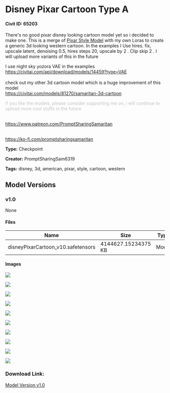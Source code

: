 # Disney Pixar Cartoon Type A

#### Civit ID: 65203

<p>There's no good pixar disney looking cartoon model yet so i decided to make one. This is a merge of <a target="_blank" rel="ugc" href="https://civitai.com/models/15773/pixar-style-model">Pixar Style Model</a> with my own Loras to create a generic 3d looking western cartoon. In the examples I Use hires. fix, upscale latent, denoising 0.5, hires steps 20, upscale by 2 . Clip skip 2 . I will upload more variants of this in the future</p><p>I use night sky yozora VAE in the examples <a target="_blank" rel="ugc" href="https://civitai.com/api/download/models/14459?type=VAE">https://civitai.com/api/download/models/14459?type=VAE</a><br /><br />check out my other 3d cartoon model which is a huge improvement of this model<br /><a target="_blank" rel="ugc" href="https://civitai.com/models/81270/samaritan-3d-cartoon">https://civitai.com/models/81270/samaritan-3d-cartoon</a></p><p></p><p><span style="color:rgb(193, 194, 197)">if you like the models, please consider supporting me on, i will continue to upload more cool stuffs in the future</span></p><p><br /><a target="_blank" rel="ugc" href="https://www.patreon.com/PromptSharingSamaritan">https://www.patreon.com/PromptSharingSamaritan</a></p><p><a target="_blank" rel="ugc" href="http://patreon.com/PromptSharingSamaritan￼"><br /></a><a target="_blank" rel="ugc" href="https://ko-fi.com/promptsharingsamaritan">https://ko-fi.com/promptsharingsamaritan</a></p>

**Type:** Checkpoint

**Creator:** PromptSharingSam6319

**Tags:** disney, 3d, american, pixar, style, cartoon, western

## Model Versions

### v1.0

None

#### Files

| Name | Size | Type | Format | Download Url | AutoV1 | AutoV2 | SHA256 | CRC32 | BLAKE3 |
| --- | --- | --- | --- | --- | --- | --- | --- | --- | --- |
| disneyPixarCartoon_v10.safetensors | 4144627.15234375 KB | Model | SafeTensor | https://civitai.com/api/download/models/69832 | A4ACF613 | D6548414B4 | D6548414B4947186D0573D1A9F151FA1F1CA0E7C5FBE9E626A5E6F5532F7E654 | 06CC7F3F | 9FA9D93F7FC822F8FF40A8C935EDA17A2E55B8FB70DAFDFAE22AE30EB77EE634 |

#### Images

<p><img src="https://image.civitai.com/xG1nkqKTMzGDvpLrqFT7WA/697ea3dd-4c4c-42b8-874a-bd108caffd7f/width=450/780165.jpeg" /></p>

<p><img src="https://image.civitai.com/xG1nkqKTMzGDvpLrqFT7WA/592c9bfb-3784-4178-b1b0-6bd434906aad/width=450/780302.jpeg" /></p>

<p><img src="https://image.civitai.com/xG1nkqKTMzGDvpLrqFT7WA/b6783005-555a-4656-81ca-69a03112c129/width=450/780053.jpeg" /></p>

<p><img src="https://image.civitai.com/xG1nkqKTMzGDvpLrqFT7WA/3530ec88-e0c3-4c0f-b0a0-e0cab0f2191b/width=450/780168.jpeg" /></p>

<p><img src="https://image.civitai.com/xG1nkqKTMzGDvpLrqFT7WA/d3f0cb31-f2cf-496c-bbcb-ac8240445c5d/width=450/780059.jpeg" /></p>

<p><img src="https://image.civitai.com/xG1nkqKTMzGDvpLrqFT7WA/4e937556-d3f5-400f-bb15-353cfdec2ae8/width=450/780067.jpeg" /></p>

<p><img src="https://image.civitai.com/xG1nkqKTMzGDvpLrqFT7WA/593a0533-6ff0-4da0-aa41-4dcb38c7345c/width=450/780078.jpeg" /></p>

<p><img src="https://image.civitai.com/xG1nkqKTMzGDvpLrqFT7WA/515849c6-a025-417a-955a-ccef33d49114/width=450/780296.jpeg" /></p>

<p><img src="https://image.civitai.com/xG1nkqKTMzGDvpLrqFT7WA/ca20c7f9-0d04-489c-ab1b-ecbbe18f458a/width=450/780085.jpeg" /></p>

<p><img src="https://image.civitai.com/xG1nkqKTMzGDvpLrqFT7WA/264d6e28-25dc-4947-9a36-a1a4bae4c77d/width=450/780088.jpeg" /></p>

### Download Link:

[Model Version v1.0](https://civitai.com/api/download/models/69832)

